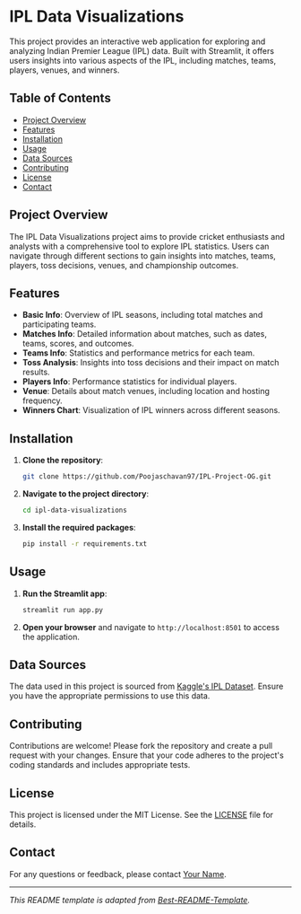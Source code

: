 # IPL Data Visualizations

This project provides an interactive web application for exploring and analyzing Indian Premier League (IPL) data. Built with Streamlit, it offers users insights into various aspects of the IPL, including matches, teams, players, venues, and winners.

## Table of Contents

- [Project Overview](#project-overview)
- [Features](#features)
- [Installation](#installation)
- [Usage](#usage)
- [Data Sources](#data-sources)
- [Contributing](#contributing)
- [License](#license)
- [Contact](#contact)

## Project Overview

The IPL Data Visualizations project aims to provide cricket enthusiasts and analysts with a comprehensive tool to explore IPL statistics. Users can navigate through different sections to gain insights into matches, teams, players, toss decisions, venues, and championship outcomes.

## Features

- **Basic Info**: Overview of IPL seasons, including total matches and participating teams.
- **Matches Info**: Detailed information about matches, such as dates, teams, scores, and outcomes.
- **Teams Info**: Statistics and performance metrics for each team.
- **Toss Analysis**: Insights into toss decisions and their impact on match results.
- **Players Info**: Performance statistics for individual players.
- **Venue**: Details about match venues, including location and hosting frequency.
- **Winners Chart**: Visualization of IPL winners across different seasons.

## Installation

1. **Clone the repository**:

   ```bash
   git clone https://github.com/Poojaschavan97/IPL-Project-OG.git
   ```

2. **Navigate to the project directory**:

   ```bash
   cd ipl-data-visualizations
   ```

3. **Install the required packages**:

   ```bash
   pip install -r requirements.txt
   ```

## Usage

1. **Run the Streamlit app**:

   ```bash
   streamlit run app.py
   ```

2. **Open your browser** and navigate to `http://localhost:8501` to access the application.

## Data Sources

The data used in this project is sourced from [Kaggle's IPL Dataset](https://www.kaggle.com/datasets/ramjidoolla/ipl-data-set). Ensure you have the appropriate permissions to use this data.

## Contributing

Contributions are welcome! Please fork the repository and create a pull request with your changes. Ensure that your code adheres to the project's coding standards and includes appropriate tests.

## License

This project is licensed under the MIT License. See the [LICENSE](LICENSE) file for details.

## Contact

For any questions or feedback, please contact [Your Name](mailto:your.email@example.com).

---

*This README template is adapted from [Best-README-Template](https://github.com/othneildrew/Best-README-Template).*  
